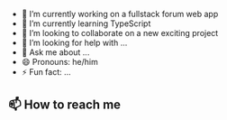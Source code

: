 

<!--
**riz1-lv/riz1-lv** is a ✨ _special_ ✨ repository because its `README.md` (this file) appears on your GitHub profile.
Here are some ideas to get you started:
-->

- 🔭 I’m currently working on a fullstack forum web app
- 🌱 I’m currently learning TypeScript
- 👯 I’m looking to collaborate on a new exciting project
- 🤔 I’m looking for help with ...
- 💬 Ask me about ...
- 😄 Pronouns: he/him
- ⚡ Fun fact: ...

## 📫 How to reach me


